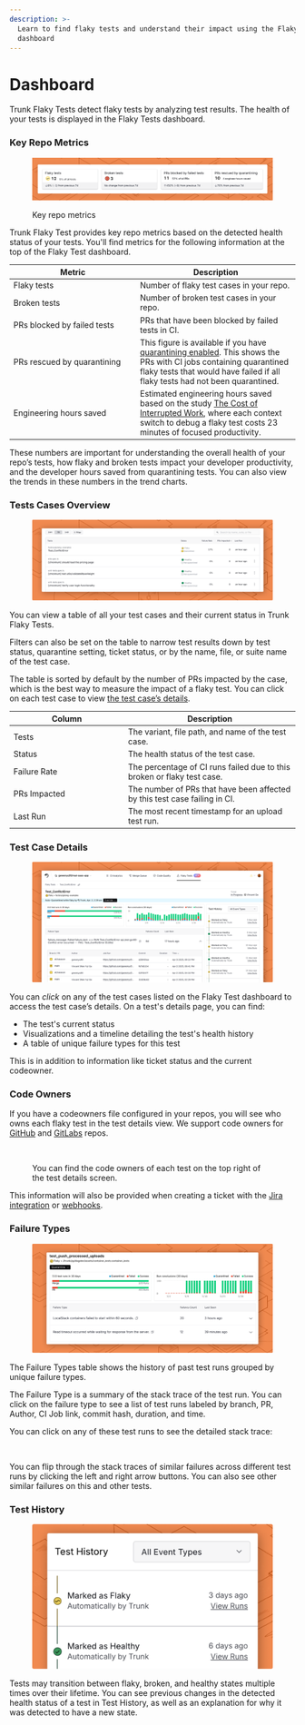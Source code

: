 ```yaml
---
description: >-
  Learn to find flaky tests and understand their impact using the Flaky Tests
  dashboard
---
```


# Dashboard

Trunk Flaky Tests detect flaky tests by analyzing test results. The health of your tests is displayed in the Flaky Tests dashboard.

### Key Repo Metrics

<figure><picture><source srcset="../.gitbook/assets/key-metrics-dark.png" media="(prefers-color-scheme: dark)"><img src="../.gitbook/assets/key-metrics-light.png" alt=""></picture><figcaption><p>Key repo metrics</p></figcaption></figure>

Trunk Flaky Test provides key repo metrics based on the detected health status of your tests. You'll find metrics for the following information at the top of the Flaky Test dashboard.

<table><thead><tr><th width="209">Metric</th><th>Description</th></tr></thead><tbody><tr><td>Flaky tests</td><td>Number of flaky test cases in your repo.</td></tr><tr><td>Broken tests</td><td>Number of broken test cases in your repo.</td></tr><tr><td>PRs blocked by failed tests</td><td>PRs that have been blocked by failed tests in CI.</td></tr><tr><td>PRs rescued by quarantining</td><td>This figure is available if you have <a href="quarantining.md#enable-quarantining">quarantining enabled</a>. This shows the PRs with CI jobs containing quarantined flaky tests that would have failed if all flaky tests had not been quarantined.</td></tr><tr><td>Engineering hours saved</td><td>Estimated engineering hours saved based on the study <a href="https://ics.uci.edu/~gmark/chi08-mark.pdf">The Cost of Interrupted Work</a>, where each context switch to debug a flaky test costs 23 minutes of focused productivity.</td></tr></tbody></table>

These numbers are important for understanding the overall health of your repo’s tests, how flaky and broken tests impact your developer productivity, and the developer hours saved from quarantining tests. You can also view the trends in these numbers in the trend charts.

### Tests Cases Overview

<figure><picture><source srcset="../.gitbook/assets/flaky-tests-overview-table-v2-dark.png" media="(prefers-color-scheme: dark)"><img src="../.gitbook/assets/flaky-tests-overview-table-v2-light.png" alt=""></picture><figcaption></figcaption></figure>

You can view a table of all your test cases and their current status in Trunk Flaky Tests.

Filters can also be set on the table to narrow test results down by test status, quarantine setting, ticket status, or by the name, file, or suite name of the test case.&#x20;

The table is sorted by default by the number of PRs impacted by the case, which is the best way to measure the impact of a flaky test. You can click on each test case to view [the test case’s details](dashboard.md#test-case-details).

<table><thead><tr><th width="188">Column</th><th>Description</th></tr></thead><tbody><tr><td>Tests</td><td>The variant, file path, and name of the test case.</td></tr><tr><td>Status</td><td>The health status of the test case.</td></tr><tr><td>Failure Rate</td><td>The percentage of CI runs failed due to this broken or flaky test case.</td></tr><tr><td>PRs Impacted</td><td>The number of PRs that have been affected by this test case failing in CI.</td></tr><tr><td>Last Run</td><td>The most recent timestamp for an upload test run.</td></tr></tbody></table>

### Test Case Details

<figure><picture><source srcset="../.gitbook/assets/flaky-tests-details-v2-dark.png" media="(prefers-color-scheme: dark)"><img src="../.gitbook/assets/flaky-tests-details-v2-light.png" alt=""></picture><figcaption></figcaption></figure>

You can _click_ on any of the test cases listed on the Flaky Test dashboard to access the test case’s details. On a test's details page, you can find:

* The test's current status
* Visualizations and a timeline detailing the test's health history
* A table of unique failure types for this test

This is in addition to information like ticket status and the current codeowner.

### **Code Owners**

If you have a codeowners file configured in your repos, you will see who owns each flaky test in the test details view. We support code owners for [GitHub](https://docs.gitlab.com/ee/user/project/codeowners/) and [GitLabs](https://docs.gitlab.com/ee/user/project/codeowners/) repos.

<figure><picture><source srcset="../.gitbook/assets/details-code-owners-dark.png" media="(prefers-color-scheme: dark)"><img src="../.gitbook/assets/details-code-owners-light (1).png" alt=""></picture><figcaption><p>You can find the code owners of each test on the top right of the test details screen.</p></figcaption></figure>

This information will also be provided when creating a ticket with the [Jira integration](ticketing-integrations/jira-integration.md) or [webhooks](webhooks/).

### **Failure Types**

<figure><picture><source srcset="../.gitbook/assets/unique-failure-reason-dark.png" media="(prefers-color-scheme: dark)"><img src="../.gitbook/assets/unique-failure-reason-light.png" alt=""></picture><figcaption></figcaption></figure>

The Failure Types table shows the history of past test runs grouped by unique failure types.

The Failure Type is a summary of the stack trace of the test run. You can click on the failure type to see a list of test runs labeled by branch, PR, Author, CI Job link, commit hash, duration, and time.&#x20;

You can click on any of these test runs to see the detailed stack trace:

<figure><picture><source srcset="../.gitbook/assets/test-run-detail-dark.png" media="(prefers-color-scheme: dark)"><img src="../.gitbook/assets/test-run-detail-light.png" alt=""></picture><figcaption></figcaption></figure>

You can flip through the stack traces of similar failures across different test runs by clicking the left and right arrow buttons. You can also see other similar failures on this and other tests.

### **Test History**

<figure><picture><source srcset="../.gitbook/assets/test-history-dark.png" media="(prefers-color-scheme: dark)"><img src="../.gitbook/assets/test-history-light.png" alt=""></picture><figcaption></figcaption></figure>

Tests may transition between flaky, broken, and healthy states multiple times over their lifetime. You can see previous changes in the detected health status of a test in Test History, as well as an explanation for why it was detected to have a new state.
